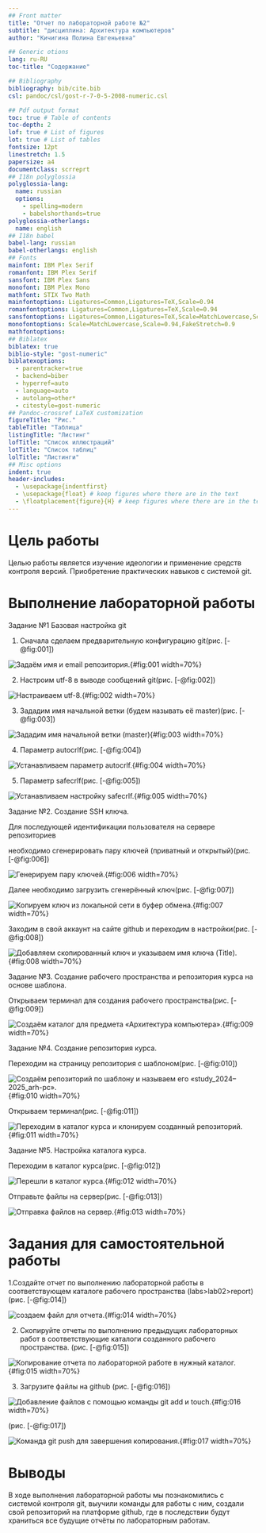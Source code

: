 ```yaml
---
## Front matter
title: "Отчет по лабораторной работе №2"
subtitle: "дисциплина: Архитектура компьютеров"
author: "Кичигина Полина Евгеньевна"

## Generic otions
lang: ru-RU
toc-title: "Содержание"

## Bibliography
bibliography: bib/cite.bib
csl: pandoc/csl/gost-r-7-0-5-2008-numeric.csl

## Pdf output format
toc: true # Table of contents
toc-depth: 2
lof: true # List of figures
lot: true # List of tables
fontsize: 12pt
linestretch: 1.5
papersize: a4
documentclass: scrreprt
## I18n polyglossia
polyglossia-lang:
  name: russian
  options:
	- spelling=modern
	- babelshorthands=true
polyglossia-otherlangs:
  name: english
## I18n babel
babel-lang: russian
babel-otherlangs: english
## Fonts
mainfont: IBM Plex Serif
romanfont: IBM Plex Serif
sansfont: IBM Plex Sans
monofont: IBM Plex Mono
mathfont: STIX Two Math
mainfontoptions: Ligatures=Common,Ligatures=TeX,Scale=0.94
romanfontoptions: Ligatures=Common,Ligatures=TeX,Scale=0.94
sansfontoptions: Ligatures=Common,Ligatures=TeX,Scale=MatchLowercase,Scale=0.94
monofontoptions: Scale=MatchLowercase,Scale=0.94,FakeStretch=0.9
mathfontoptions:
## Biblatex
biblatex: true
biblio-style: "gost-numeric"
biblatexoptions:
  - parentracker=true
  - backend=biber
  - hyperref=auto
  - language=auto
  - autolang=other*
  - citestyle=gost-numeric
## Pandoc-crossref LaTeX customization
figureTitle: "Рис."
tableTitle: "Таблица"
listingTitle: "Листинг"
lofTitle: "Список иллюстраций"
lotTitle: "Список таблиц"
lolTitle: "Листинги"
## Misc options
indent: true
header-includes:
  - \usepackage{indentfirst}
  - \usepackage{float} # keep figures where there are in the text
  - \floatplacement{figure}{H} # keep figures where there are in the text
---
```


# Цель работы

Целью работы является изучение идеологии и применение средств контроля версий.
Приобретение практических навыков с системой git.


# Выполнение лабораторной работы
Задание №1 Базовая настройка git

1. Сначала сделаем предварительную конфигурацию git(рис. [-@fig:001])

![Задаём имя и email репозитория.](image/1.png){#fig:001 width=70%}

2. Настроим utf-8 в выводе сообщений git(рис. [-@fig:002])

![Настраиваем utf-8.](image/2.png){#fig:002 width=70%}

3. Зададим имя начальной ветки (будем называть её master)(рис. [-@fig:003])

![Зададим имя начальной ветки (master)](image/3.png){#fig:003 width=70%}

4. Параметр autocrlf(рис. [-@fig:004])

![Устанавливаем параметр autocrlf.](image/4.png){#fig:004 width=70%}

5. Параметр safecrlf(рис. [-@fig:005])

![Устанавливаем настройку safecrlf.](image/5.png){#fig:005 width=70%}


Задание №2. Создание SSH ключа.

Для последующей идентификации пользователя на сервере репозиториев

необходимо сгенерировать пару ключей (приватный и открытый)(рис. [-@fig:006])

![Генерируем пару ключей.](image/6.png){#fig:006 width=70%}

Далее необходимо загрузить сгенерённый ключ(рис. [-@fig:007])

![Копируем ключ из локальной сети в буфер обмена.](image/7.png){#fig:007 width=70%}

Заходим в свой аккаунт на сайте github и переходим в настройки(рис. [-@fig:008])

![Добавляем скопированный ключ и указываем имя ключа (Title).](image/8.png){#fig:008 width=70%}


Задание №3. Создание рабочего пространства и репозитория курса на основе
шаблона.

Открываем терминал для создания рабочего пространства(рис. [-@fig:009])

![Создаём каталог для предмета «Архитектура компьютера».](image/9.png){#fig:009 width=70%}


Задание №4. Создание репозитория курса.

Переходим на страницу репозитория с шаблоном(рис. [-@fig:010])

![Создаём репозиторий по шаблону и называем его «study_2024–2025_arh-pc».](image/10.png){#fig:010 width=70%}

Открываем терминал(рис. [-@fig:011])

![Переходим в каталог курса и клонируем созданный репозиторий.](image/11.png){#fig:011 width=70%}


Задание №5. Настройка каталога курса.

Переходим в каталог курса(рис. [-@fig:012])

![Перешли в каталог курса.](image/12.png){#fig:012 width=70%}

Отправьте файлы на сервер(рис. [-@fig:013])

![Отправка файлов на сервер.](image/13.png){#fig:013 width=70%}

# Задания для самостоятельной работы

1.Создайте отчет по выполнению лабораторной работы в соответствующем каталоге
рабочего пространства (labs>lab02>report)(рис. [-@fig:014])

![создаем файл для отчета.](image/14.png){#fig:014 width=70%}

2. Скопируйте отчеты по выполнению предыдущих лабораторных работ в соответствующие каталоги созданного рабочего пространства. (рис. [-@fig:015])

![Копирование отчета по лабораторной работе в нужный каталог.](image/15.png){#fig:015 width=70%}

3. Загрузите файлы на github (рис. [-@fig:016]) 

![Добавление файлов с помощью команды git add и touch.](image/16.png){#fig:016 width=70%}

(рис. [-@fig:017])

![Команда git push для завершения копирования.](image/17.png){#fig:017 width=70%}

# Выводы

В ходе выполнения лабораторной работы мы познакомились с системой контроля git, выучили команды для работы с ним, создали свой репозиторий на платформе github, где в последствии будут храниться все будущие отчёты по лабораторным работам.


